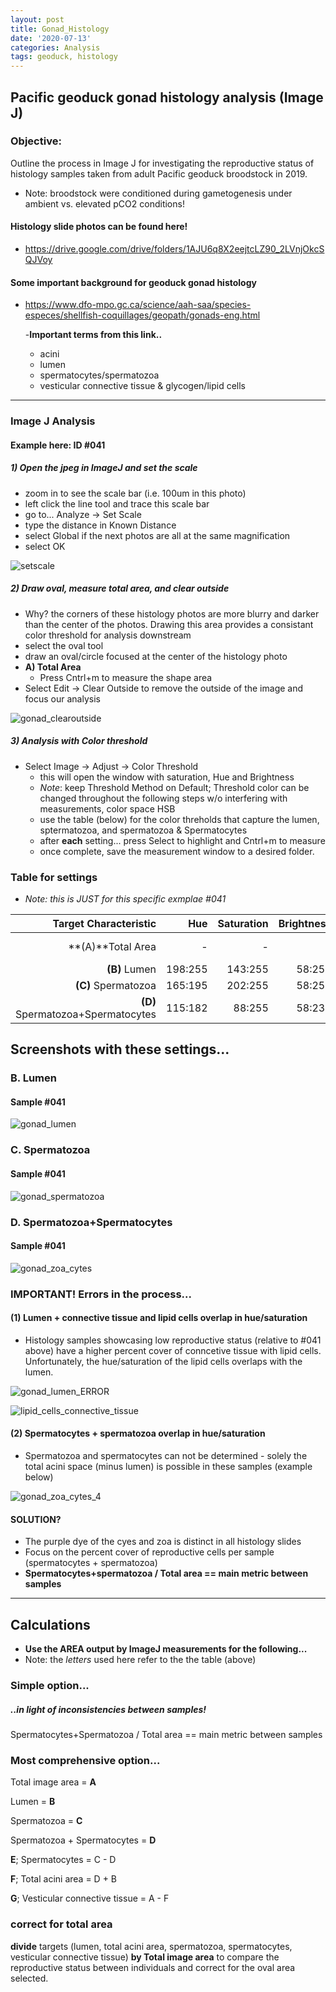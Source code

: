 ```yaml
---
layout: post
title: Gonad_Histology
date: '2020-07-13'
categories: Analysis
tags: geoduck, histology
---
```


## Pacific geoduck gonad histology analysis (Image J)

### Objective:
  Outline the process in Image J for investigating the reproductive status of histology samples taken from adult Pacific geoduck broodstock in 2019.

-  Note: broodstock were conditioned during gametogenesis under ambient vs. elevated pCO2 conditions!

#### Histology slide photos can be found here!
-  https://drive.google.com/drive/folders/1AJU6q8X2eejtcLZ90_2LVnjOkcSQJVoy


#### Some important background for geoduck gonad histology
- https://www.dfo-mpo.gc.ca/science/aah-saa/species-especes/shellfish-coquillages/geopath/gonads-eng.html

  -**Important terms from this link..**
    - acini
    - lumen
    - spermatocytes/spermatozoa
    - vesticular connective tissue & glycogen/lipid cells

----------------------------------------
### Image J Analysis

#### Example here: ID #041

##### 1) Open the jpeg in ImageJ and set the scale
  - zoom in to see the scale bar (i.e. 100um in this photo)
  - left click the line tool and trace this scale bar
  - go to... Analyze -> Set Scale
  - type the distance in Known Distance
  - select Global if the next photos are all at the same magnification
  - select OK

![setscale](https://samgurr.github.io/SamJGurr_Lab_Notebook/images/gonad_sample_setscale.JPG "setsccale")

##### 2) Draw oval, measure total area, and clear outside
  - Why? the corners of these histology photos are more blurry and darker than the center of the photos. Drawing this area provides a consistant color threshold for analysis downstream
  - select the oval tool
  - draw an oval/circle focused at the center of the histology photo
  - **A) Total Area**
    - Press Cntrl+m to measure the shape area
  - Select Edit -> Clear Outside to remove the outside of the image and focus our analysis

![gonad_clearoutside](https://samgurr.github.io/SamJGurr_Lab_Notebook/images/gonad_clearoutside.JPG "gonad_clearoutside")

##### 3) Analysis with Color threshold
- Select Image -> Adjust -> Color Threshold
  - this will open the window with saturation, Hue and Brightness
  - *Note*: keep Threshold Method on Default; Threshold color can be changed throughout the following steps w/o interfering with measurements, color space HSB
  - use the table (below) for the color threholds that capture the lumen, sptermatozoa, and spermatozoa & Spermatocytes
  - after **each** setting... press Select to highlight and Cntrl+m to measure
  - once complete, save the measurement window to a desired folder.

### Table for settings
- *Note: this is JUST for this specific exmplae #041*

Target Characteristic | Hue | Saturation | Brightness | Note
-----------: | -----------: | -----------: | -----------: | -----------: |
**(A)**Total Area  | -  | -  |  - | already recorded
**(B)** Lumen | 198:255 | 143:255 | 58:255 |
**(C)** Spermatozoa | 165:195 | 202:255 | 58:255 |
**(D)** Spermatozoa+Spermatocytes | 115:182 | 88:255 | 58:236 |

## Screenshots with these settings...

### B. Lumen

#### Sample #041

![gonad_lumen](https://samgurr.github.io/SamJGurr_Lab_Notebook/images/gonad_lumen.JPG "gonad_lumen")

### C. Spermatozoa

#### Sample #041

![gonad_spermatozoa](https://samgurr.github.io/SamJGurr_Lab_Notebook/images/gonad_spermatozoa.JPG "gonad_spermatozoa")

### D. Spermatozoa+Spermatocytes

#### Sample #041

![gonad_zoa_cytes](https://samgurr.github.io/SamJGurr_Lab_Notebook/images/gonad_zoa_cytes.JPG "gonad_zoa_cytes")

### IMPORTANT! Errors in the process...

#### (1) Lumen + connective tissue and lipid cells overlap in hue/saturation

  - Histology samples showcasing low reproductive status (relative to #041 above) have a higher percent cover of conncetive tissue with lipid cells. Unfortunately, the hue/saturation of the lipid cells overlaps with the lumen.

![gonad_lumen_ERROR](https://samgurr.github.io/SamJGurr_Lab_Notebook/images/gonad_lumen_ERROR.JPG "gonad_lumen_ERROR")

![lipid_cells_connective_tissue](https://samgurr.github.io/SamJGurr_Lab_Notebook/images/lipid_cells_connective_tissue.JPG "lipid_cells_connective_tissue")

#### (2) Spermatocytes + spermatozoa overlap in hue/saturation

  - Spermatozoa and spermatocytes can not be determined - solely the total acini space (minus lumen) is possible in these samples (example below)

![gonad_zoa_cytes_4](https://samgurr.github.io/SamJGurr_Lab_Notebook/images/gonad_zoa_cytes_4.JPG "gonad_zoa_cytes_4")

#### SOLUTION?
  - The purple dye of the cyes and zoa is distinct in all histology slides
  - Focus on the percent cover of reproductive cells per sample (spermatocytes + spermatozoa)
  - **Spermatocytes+spermatozoa / Total area == main metric between samples**

----------------------------------------
## Calculations
- **Use the AREA output by ImageJ measurements for the following...**
- Note: the *letters* used here refer to the the table (above)

### Simple option...
##### ..*in light of inconsistencies between samples!*

 Spermatocytes+Spermatozoa / Total area == main metric between samples

### Most comprehensive option...

Total image area = **A**

Lumen = **B**

Spermatozoa = **C**

Spermatozoa + Spermatocytes = **D**

**E**; Spermatocytes = C - D

**F**; Total acini area = D + B

**G**; Vesticular connective tissue = A - F

### correct for total area

**divide** targets (lumen, total acini area, spermatozoa, spermatocytes, vesticular connective tissue) **by Total image area** to compare the reproductive status between individuals and correct for the oval area selected.
